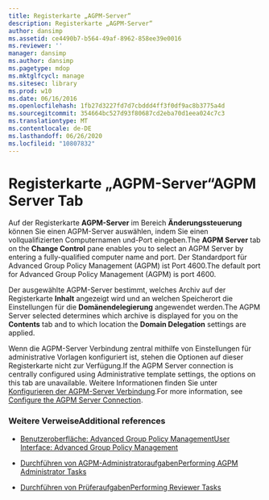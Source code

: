 ```yaml
---
title: Registerkarte „AGPM-Server“
description: Registerkarte „AGPM-Server“
author: dansimp
ms.assetid: ce4490b7-b564-49af-8962-858ee39e0016
ms.reviewer: ''
manager: dansimp
ms.author: dansimp
ms.pagetype: mdop
ms.mktglfcycl: manage
ms.sitesec: library
ms.prod: w10
ms.date: 06/16/2016
ms.openlocfilehash: 1fb27d3227fd7d7cbddd4ff3f0df9ac8b3775a4d
ms.sourcegitcommit: 354664bc527d93f80687cd2eba70d1eea024c7c3
ms.translationtype: MT
ms.contentlocale: de-DE
ms.lasthandoff: 06/26/2020
ms.locfileid: "10807832"
---
```

# <span data-ttu-id="5bdfb-103">Registerkarte „AGPM-Server“</span><span class="sxs-lookup"><span data-stu-id="5bdfb-103">AGPM Server Tab</span></span>


<span data-ttu-id="5bdfb-104">Auf der Registerkarte **AGPM-Server** im Bereich **Änderungssteuerung** können Sie einen AGPM-Server auswählen, indem Sie einen vollqualifizierten Computernamen und-Port eingeben.</span><span class="sxs-lookup"><span data-stu-id="5bdfb-104">The **AGPM Server** tab on the **Change Control** pane enables you to select an AGPM Server by entering a fully-qualified computer name and port.</span></span> <span data-ttu-id="5bdfb-105">Der Standardport für Advanced Group Policy Management (AGPM) ist Port 4600.</span><span class="sxs-lookup"><span data-stu-id="5bdfb-105">The default port for Advanced Group Policy Management (AGPM) is port 4600.</span></span>

<span data-ttu-id="5bdfb-106">Der ausgewählte AGPM-Server bestimmt, welches Archiv auf der Registerkarte **Inhalt** angezeigt wird und an welchen Speicherort die Einstellungen für die **Domänendelegierung** angewendet werden.</span><span class="sxs-lookup"><span data-stu-id="5bdfb-106">The AGPM Server selected determines which archive is displayed for you on the **Contents** tab and to which location the **Domain Delegation** settings are applied.</span></span>

<span data-ttu-id="5bdfb-107">Wenn die AGPM-Server Verbindung zentral mithilfe von Einstellungen für administrative Vorlagen konfiguriert ist, stehen die Optionen auf dieser Registerkarte nicht zur Verfügung.</span><span class="sxs-lookup"><span data-stu-id="5bdfb-107">If the AGPM Server connection is centrally configured using Administrative template settings, the options on this tab are unavailable.</span></span> <span data-ttu-id="5bdfb-108">Weitere Informationen finden Sie unter [Konfigurieren der AGPM-Server Verbindung](configure-the-agpm-server-connection.md).</span><span class="sxs-lookup"><span data-stu-id="5bdfb-108">For more information, see [Configure the AGPM Server Connection](configure-the-agpm-server-connection.md).</span></span>

### <span data-ttu-id="5bdfb-109">Weitere Verweise</span><span class="sxs-lookup"><span data-stu-id="5bdfb-109">Additional references</span></span>

-   [<span data-ttu-id="5bdfb-110">Benutzeroberfläche: Advanced Group Policy Management</span><span class="sxs-lookup"><span data-stu-id="5bdfb-110">User Interface: Advanced Group Policy Management</span></span>](user-interface-advanced-group-policy-management.md)

-   [<span data-ttu-id="5bdfb-111">Durchführen von AGPM-Administratoraufgaben</span><span class="sxs-lookup"><span data-stu-id="5bdfb-111">Performing AGPM Administrator Tasks</span></span>](performing-agpm-administrator-tasks.md)

-   [<span data-ttu-id="5bdfb-112">Durchführen von Prüferaufgaben</span><span class="sxs-lookup"><span data-stu-id="5bdfb-112">Performing Reviewer Tasks</span></span>](performing-reviewer-tasks.md)

 

 





